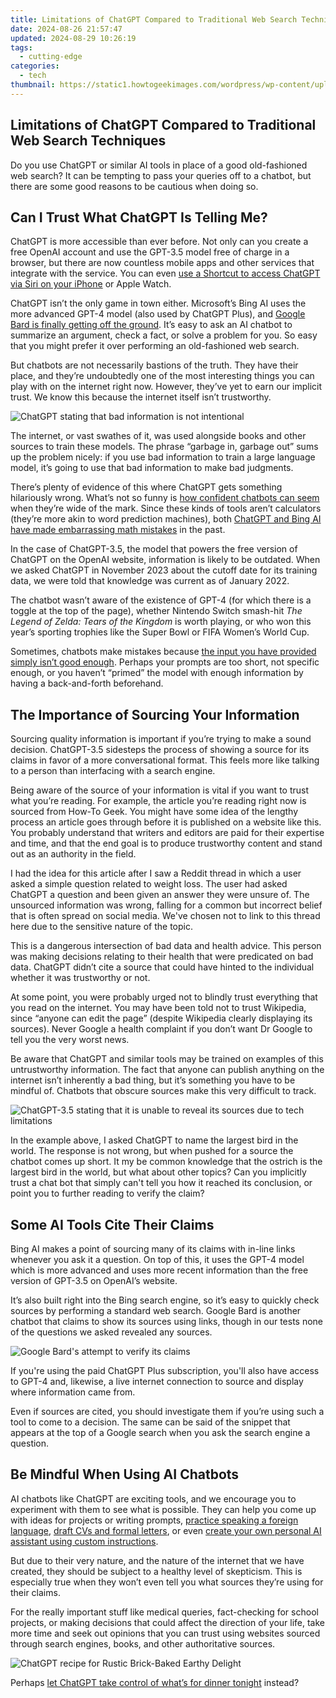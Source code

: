 ```yaml
---
title: Limitations of ChatGPT Compared to Traditional Web Search Techniques
date: 2024-08-26 21:57:47
updated: 2024-08-29 10:26:19
tags:
  - cutting-edge
categories:
  - tech
thumbnail: https://static1.howtogeekimages.com/wordpress/wp-content/uploads/2023/12/chatgpt_lying.jpg
---
```


## Limitations of ChatGPT Compared to Traditional Web Search Techniques

Do you use ChatGPT or similar AI tools in place of a good old-fashioned web search? It can be tempting to pass your queries off to a chatbot, but there are some good reasons to be cautious when doing so.

##  Can I Trust What ChatGPT Is Telling Me?

 ChatGPT is more accessible than ever before. Not only can you create a free OpenAI account and use the GPT-3.5 model free of charge in a browser, but there are now countless mobile apps and other services that integrate with the service. You can even [use a Shortcut to access ChatGPT via Siri on your iPhone](https://remote-screen-capture.techidaily.com/updated-win10-gaming-sessions-best-recording-approaches/) or Apple Watch.

 ChatGPT isn’t the only game in town either. Microsoft’s Bing AI uses the more advanced GPT-4 model (also used by ChatGPT Plus), and [Google Bard is finally getting off the ground](https://visual-screen-recording.techidaily.com/updated-comprehensive-guide-to-capturing-lol-showdowns-for-2024/). It’s easy to ask an AI chatbot to summarize an argument, check a fact, or solve a problem for you. So easy that you might prefer it over performing an old-fashioned web search.

 But chatbots are not necessarily bastions of the truth. They have their place, and they’re undoubtedly one of the most interesting things you can play with on the internet right now. However, they’ve yet to earn our implicit trust. We know this because the internet itself isn’t trustworthy.

![ChatGPT stating that bad information is not intentional](https://static1.howtogeekimages.com/wordpress/wp-content/uploads/2023/11/chat_gpt_truth.png) 

 The internet, or vast swathes of it, was used alongside books and other sources to train these models. The phrase “garbage in, garbage out” sums up the problem nicely: if you use bad information to train a large language model, it’s going to use that bad information to make bad judgments.

 There’s plenty of evidence of this where ChatGPT gets something hilariously wrong. What’s not so funny is [how confident chatbots can seem](https://youtube-help.techidaily.com/free-method-to-record-your-youtube-watching-experience-for-2024/) when they’re wide of the mark. Since these kinds of tools aren’t calculators (they’re more akin to word prediction machines), both [ChatGPT and Bing AI have made embarrassing math mistakes](https://win-blog.techidaily.com/1722998864296-persistently-unresponsive-heres-how-to-fix-the-latest-freezing-issues-in-new-world/) in the past.

 In the case of ChatGPT-3.5, the model that powers the free version of ChatGPT on the OpenAI website, information is likely to be outdated. When we asked ChatGPT in November 2023 about the cutoff date for its training data, we were told that knowledge was current as of January 2022.

 The chatbot wasn’t aware of the existence of GPT-4 (for which there is a toggle at the top of the page), whether Nintendo Switch smash-hit _The Legend of Zelda: Tears of the Kingdom_ is worth playing, or who won this year’s sporting trophies like the Super Bowl or FIFA Women’s World Cup.

 Sometimes, chatbots make mistakes because [the input you have provided simply isn’t good enough](https://fake-location.techidaily.com/in-2024-6-ways-to-change-spotify-location-on-your-realme-v30t-drfone-by-drfone-virtual-android/). Perhaps your prompts are too short, not specific enough, or you haven’t “primed” the model with enough information by having a back-and-forth beforehand.

##  The Importance of Sourcing Your Information

 Sourcing quality information is important if you’re trying to make a sound decision. ChatGPT-3.5 sidesteps the process of showing a source for its claims in favor of a more conversational format. This feels more like talking to a person than interfacing with a search engine.

 Being aware of the source of your information is vital if you want to trust what you’re reading. For example, the article you’re reading right now is sourced from How-To Geek. You might have some idea of the lengthy process an article goes through before it is published on a website like this. You probably understand that writers and editors are paid for their expertise and time, and that the end goal is to produce trustworthy content and stand out as an authority in the field.

 I had the idea for this article after I saw a Reddit thread in which a user asked a simple question related to weight loss. The user had asked ChatGPT a question and been given an answer they were unsure of. The unsourced information was wrong, falling for a common but incorrect belief that is often spread on social media. We've chosen not to link to this thread here due to the sensitive nature of the topic.

 This is a dangerous intersection of bad data and health advice. This person was making decisions relating to their health that were predicated on bad data. ChatGPT didn’t cite a source that could have hinted to the individual whether it was trustworthy or not.

 At some point, you were probably urged not to blindly trust everything that you read on the internet. You may have been told not to trust Wikipedia, since “anyone can edit the page” (despite Wikipedia clearly displaying its sources). Never Google a health complaint if you don’t want Dr Google to tell you the very worst news.

 Be aware that ChatGPT and similar tools may be trained on examples of this untrustworthy information. The fact that anyone can publish anything on the internet isn’t inherently a bad thing, but it’s something you have to be mindful of. Chatbots that obscure sources make this very difficult to track.

![ChatGPT-3.5 stating that it is unable to reveal its sources due to tech limitations](https://static1.howtogeekimages.com/wordpress/wp-content/uploads/2023/11/chatgpt_sources.png) 

 In the example above, I asked ChatGPT to name the largest bird in the world. The response is not wrong, but when pushed for a source the chatbot comes up short. It my be common knowledge that the ostrich is the largest bird in the world, but what about other topics? Can you implicitly trust a chat bot that simply can't tell you how it reached its conclusion, or point you to further reading to verify the claim?

##  Some AI Tools Cite Their Claims

 Bing AI makes a point of sourcing many of its claims with in-line links whenever you ask it a question. On top of this, it uses the GPT-4 model which is more advanced and uses more recent information than the free version of GPT-3.5 on OpenAI’s website.

 It’s also built right into the Bing search engine, so it’s easy to quickly check sources by performing a standard web search. Google Bard is another chatbot that claims to show its sources using links, though in our tests none of the questions we asked revealed any sources.

![Google Bard's attempt to verify its claims](https://static1.howtogeekimages.com/wordpress/wp-content/uploads/2023/11/google_bard_sources.png) 

 If you're using the paid ChatGPT Plus subscription, you'll also have access to GPT-4 and, likewise, a live internet connection to source and display where information came from.

 Even if sources are cited, you should investigate them if you’re using such a tool to come to a decision. The same can be said of the snippet that appears at the top of a Google search when you ask the search engine a question.

##  Be Mindful When Using AI Chatbots

 AI chatbots like ChatGPT are exciting tools, and we encourage you to experiment with them to see what is possible. They can help you come up with ideas for projects or writing prompts, [practice speaking a foreign language](https://phone-solutions.techidaily.com/how-to-bypass-google-frp-on-redmi-k70e-by-drfone-android-unlock-remove-google-frp/), [draft CVs and formal letters](https://facebook-clips.techidaily.com/updated-achieve-higher-interactions-mastering-the-art-of-square-videos-for-2024/), or even [create your own personal AI assistant using custom instructions](https://facebook-video-content.techidaily.com/new-mastering-monetization-a-beginners-guide-to-facebook-revenue-for-2024/).

 But due to their very nature, and the nature of the internet that we have created, they should be subject to a healthy level of skepticism. This is especially true when they won’t even tell you what sources they’re using for their claims.

 For the really important stuff like medical queries, fact-checking for school projects, or making decisions that could affect the direction of your life, take more time and seek out opinions that you can trust using websites sourced through search engines, books, and other authoritative sources.

![ChatGPT recipe for Rustic Brick-Baked Earthy Delight](https://static1.howtogeekimages.com/wordpress/wp-content/uploads/2023/11/chatgpt_recipe.png) 

 Perhaps [let ChatGPT take control of what’s for dinner tonight](https://win-dash.techidaily.com/how-to-update-your-amd-radeon-graphics-card-drivers-effectively/) instead?

<ins class="adsbygoogle"
     style="display:block"
     data-ad-format="autorelaxed"
     data-ad-client="ca-pub-7571918770474297"
     data-ad-slot="1223367746"></ins>



<ins class="adsbygoogle"
     style="display:block"
     data-ad-client="ca-pub-7571918770474297"
     data-ad-slot="8358498916"
     data-ad-format="auto"
     data-full-width-responsive="true"></ins>

